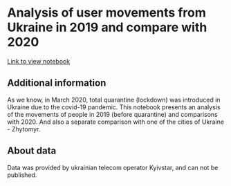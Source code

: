 # Analysis of user movements from Ukraine in 2019 and compare with 2020

[Link to view notebook](https://jovian.ai/kenkpix/proj-v5)

## Additional information

As we know, in March 2020, total quarantine (lockdown) was introduced in Ukraine due to the covid-19 pandemic. This notebook presents an analysis of the movements of people in 2019 (before quarantine) and comparisons with 2020. And also a separate comparison with one of the cities of Ukraine - Zhytomyr. 

## About data

Data was provided by ukrainian telecom operator Kyivstar, and can not be published.
 
